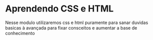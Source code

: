 # Aprendendo CSS e HTML
Nesse modulo utilizaremos css e html puramente para sanar duvidas basicas à avançada para fixar consceitos e aumentar a base de conhecimento
